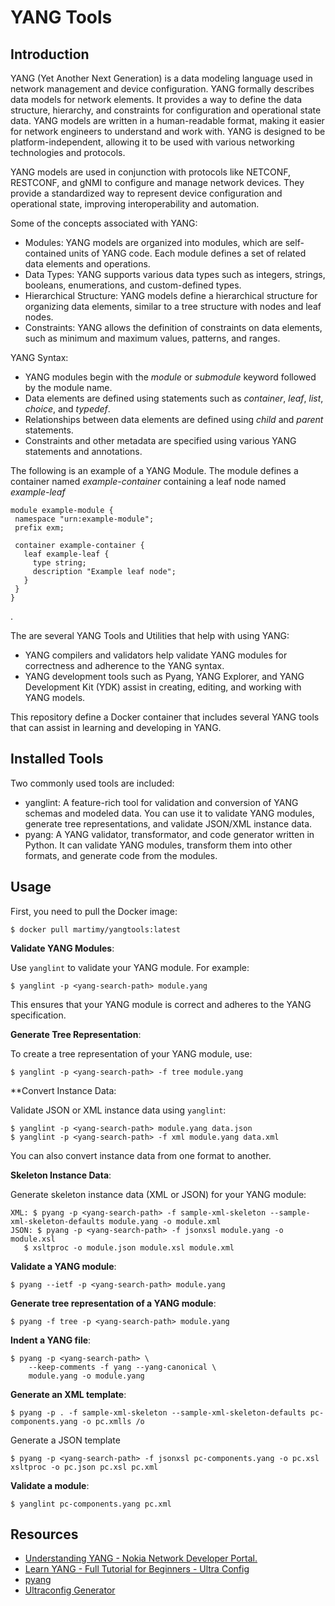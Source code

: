 # YANG Tools


## Introduction

YANG (Yet Another Next Generation) is a data modeling language used in network management and device configuration. YANG formally describes data models for network elements. It provides a way to define the data structure, hierarchy, and constraints for configuration and operational state data. YANG models are written in a human-readable format, making it easier for network engineers to understand and work with. YANG is designed to be platform-independent, allowing it to be used with various networking technologies and protocols.

YANG models are used in conjunction with protocols like NETCONF, RESTCONF, and gNMI to configure and manage network devices. They provide a standardized way to represent device configuration and operational state, improving interoperability and automation.

Some of the concepts associated with YANG:

- Modules: YANG models are organized into modules, which are self-contained units of YANG code. Each module defines a set of related data elements and operations.
- Data Types: YANG supports various data types such as integers, strings, booleans, enumerations, and custom-defined types.
- Hierarchical Structure: YANG models define a hierarchical structure for organizing data elements, similar to a tree structure with nodes and leaf nodes.
- Constraints: YANG allows the definition of constraints on data elements, such as minimum and maximum values, patterns, and ranges.

YANG Syntax:

- YANG modules begin with the *module* or *submodule* keyword followed by the module name.
- Data elements are defined using statements such as *container*, *leaf*, *list*, *choice*, and *typedef*.
- Relationships between data elements are defined using *child* and *parent* statements.
- Constraints and other metadata are specified using various YANG statements and annotations.


The following is an example of a YANG Module. The module defines a container named *example-container* containing a leaf node named *example-leaf*

```yang
module example-module {
 namespace "urn:example-module";
 prefix exm;

 container example-container {
   leaf example-leaf {
     type string;
     description "Example leaf node";
   }
 }
}
```
.

The are several YANG Tools and Utilities that help with using YANG:

- YANG compilers and validators help validate YANG modules for correctness and adherence to the YANG syntax.
- YANG development tools such as Pyang, YANG Explorer, and YANG Development Kit (YDK) assist in creating, editing, and working with YANG models.

This repository define a Docker container that includes several YANG tools that can assist in learning and developing in YANG.

## Installed Tools

Two commonly used tools are included:

- yanglint: A feature-rich tool for validation and conversion of YANG schemas and modeled data. You can use it to validate YANG modules, generate tree representations, and validate JSON/XML instance data.
- pyang: A YANG validator, transformator, and code generator written in Python. It can validate YANG modules, transform them into other formats, and generate code from the modules.

## Usage

First, you need to pull the Docker image:

```
$ docker pull martimy/yangtools:latest
```

**Validate YANG Modules**:

Use `yanglint` to validate your YANG module. For example:

```
$ yanglint -p <yang-search-path> module.yang
```
    
This ensures that your YANG module is correct and adheres to the YANG specification.

**Generate Tree Representation**:

To create a tree representation of your YANG module, use:

```
$ yanglint -p <yang-search-path> -f tree module.yang
```

**Convert Instance Data:

Validate JSON or XML instance data using `yanglint`:

```
$ yanglint -p <yang-search-path> module.yang data.json
$ yanglint -p <yang-search-path> -f xml module.yang data.xml
```

You can also convert instance data from one format to another.

**Skeleton Instance Data**:

Generate skeleton instance data (XML or JSON) for your YANG module:

```
XML: $ pyang -p <yang-search-path> -f sample-xml-skeleton --sample-xml-skeleton-defaults module.yang -o module.xml
JSON: $ pyang -p <yang-search-path> -f jsonxsl module.yang -o module.xsl
   $ xsltproc -o module.json module.xsl module.xml
```


**Validate a YANG module**:

```
$ pyang --ietf -p <yang-search-path> module.yang
```

**Generate tree representation of a YANG module**:

```
$ pyang -f tree -p <yang-search-path> module.yang
```

**Indent a YANG file**:

```
$ pyang -p <yang-search-path> \
    --keep-comments -f yang --yang-canonical \
    module.yang -o module.yang
```

**Generate an XML template**:

```
$ pyang -p . -f sample-xml-skeleton --sample-xml-skeleton-defaults pc-components.yang -o pc.xmlls /o	
```

Generate a JSON template

```
$ pyang -p <yang-search-path> -f jsonxsl pc-components.yang -o pc.xsl
xsltproc -o pc.json pc.xsl pc.xml
```

**Validate a module**:

```
$ yanglint pc-components.yang pc.xml
```

## Resources

- [Understanding YANG - Nokia Network Developer Portal.](https://network.developer.nokia.com/sr/learn/yang/understanding-yang/)
- [Learn YANG - Full Tutorial for Beginners - Ultra Config](https://ultraconfig.com.au/blog/learn-yang-full-tutorial-for-beginners/)
- [pyang](https://github.com/mbj4668/)
- [Ultraconfig Generator](https://ultraconfig.com.au/)


